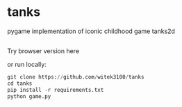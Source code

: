 # tanks
pygame implementation of iconic childhood game tanks2d

##
Try browser version here

or run locally:
```Python I'm A tab
git clone https://github.com/witek3100/tanks
cd tanks
pip install -r requirements.txt
python game.py

```
